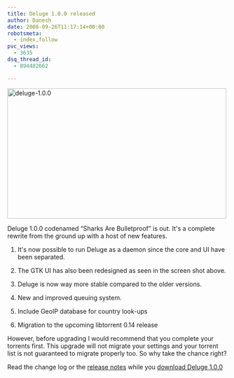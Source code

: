 ```yaml
---
title: Deluge 1.0.0 released
author: Danesh
date: 2008-09-26T11:17:14+00:00
robotsmeta:
  - index,follow
pvc_views:
  - 3635
dsq_thread_id:
  - 894482662

---
```

[<img loading="lazy" src="http://farm4.static.flickr.com/3181/2889031121_b690c5fbdd.jpg" width="500" height="297" alt="deluge-1.0.0" />][1]

Deluge 1.0.0 codenamed &#8220;Sharks Are Bulletproof&#8221; is out. It's a complete rewrite from the ground up with a host of new features.

1. It's now possible to run Deluge as a daemon since the core and UI have been separated.

2. The GTK UI has also been redesigned as seen in the screen shot above.

3. Deluge is now way more stable compared to the older versions.

4. New and improved queuing system.

5. Include GeoIP database for country look-ups

6. Migration to the upcoming libtorrent 0.14 release

However, before upgrading I would recommend that you complete your torrents first. This upgrade will not migrate your settings and your torrent list is not guaranteed to migrate properly too. So why take the chance right?

Read the change log or the [release notes][2] while you [download Deluge 1.0.0][3]

 [1]: http://www.flickr.com/photos/dannyportal/2889031121/ "deluge-1.0.0 by Danesh Manoharan, on Flickr"
 [2]: http://forum.deluge-torrent.org/viewtopic.php?f=8&t=9875
 [3]: http://deluge-torrent.org/downloads.php